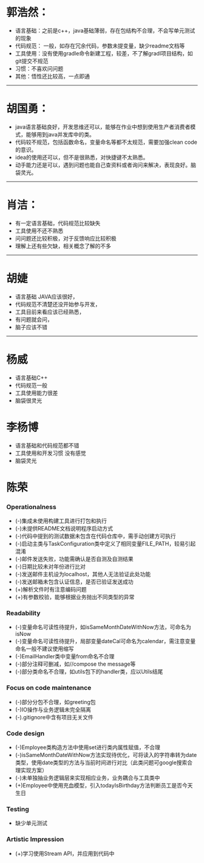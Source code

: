 # 郭浩然：
* 语言基础：之前是c++，java基础薄弱，存在包结构不合理，不会写单元测试的现象
* 代码规范： 一般，如存在冗余代码，参数未提变量，缺少readme文档等
* 工具使用：没有使用gradle命令新建工程，较差，不了解gradl项目结构，如git提交不规范
* 习惯：不喜欢问问题
* 其他：悟性还比较高，一点即通
***

# 胡国勇：
* java语言基础良好，开发思维还可以，能够在作业中想到使用生产者消费者模式，能够用到java并发库中的类。
* 代码较不规范，包括函数命名，变量命名等都不太规范，需要加强clean code的意识。
* idea的使用还可以，但不是很熟悉，对快捷键不太熟悉。
* 动手能力还是可以，遇到问题也能自己查资料或者询问来解决，表现良好。脑袋灵光。
***

# 肖洁：
* 有一定语言基础，代码规范比较缺失
* 工具使用不还不熟悉
* 问问题还比较积极，对于反馈响应比较积极
* 理解上还有些欠缺，相关概念了解的不多
***

# 胡婕
* 语言基础 JAVA应该很好，
* 代码规范不清楚还没开始参与开发，
* 工具目前来看应该已经熟悉，
* 有问题就会问，
* 脑子应该不错
***

# 杨威
* 语言基础C++
* 代码规范一般
* 工具使用能力很差
* 脑袋很灵光

# 李杨博
* 语言基础和代码规范都不错
* 工具使用和开发习惯 没有感觉
* 脑袋灵光

# 陈荣
### Operationalness

- (-)集成未使用构建工具进行打包和执行
- (-)未提供README文档说明程序启动方式
- (-)代码中提到的测试数据未包含在代码仓库中，需手动创建方可执行
- (-)启动主类与TaskConfiguration类中定义了相同变量FILE_PATH，较易引起混淆
- (-)邮件发送失败，功能需确认是否自测及自测结果
- (-)日期比较未对年份进行比对
- (-)发送邮件主机设为localhost，其他人无法验证此处功能
- (-)发送邮箱未包含认证信息，是否已验证发送成功
- (+)解析文件时有注意编码问题
- (+)有参数校验，能够根据业务抛出不同类型的异常

### Readability 

- (-)变量命名可读性待提升，如isSameMonthDateWithNow方法，可命名为isNow
- (-)变量命名可读性待提升，局部变量dateCal可命名为calendar，需注意变量命名一般不建议使用缩写
- (-)EmailHandler类中变量from命名不合理
- (-)部分注释可删减，如//compose the message等
- (-)部分类命名不合理，如utils包下的handler类，应以Utils结尾

### Focus on code maintenance 

- (-)部分分包不合理，如greeting包
- (-)IO操作与业务逻辑未完全隔离
- (-).gitignore中含有项目无关文件

### Code design

- (-)Employee类构造方法中使用set进行类内属性赋值，不合理
- (-)isSameMonthDateWithNow方法实现待优化，可将读入的字符串转为date类型，使用date类型的方法与当前时间进行对比（此类问题可google搜索合理实现方案）
- (-)未单独抽业务逻辑层来实现相应业务，业务耦合与工具类中
- (+)Employee中使用充血模型，引入todayIsBirthday方法判断员工是否今天生日

### Testing 

- 缺少单元测试

### Artistic Impression 

- (+)学习使用Stream API，并应用到代码中

